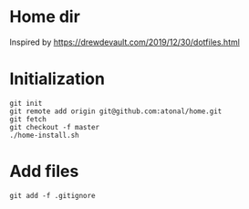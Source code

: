 # Home dir

Inspired by https://drewdevault.com/2019/12/30/dotfiles.html

# Initialization

	git init
	git remote add origin git@github.com:atonal/home.git
	git fetch
	git checkout -f master
    ./home-install.sh

# Add files

    git add -f .gitignore
